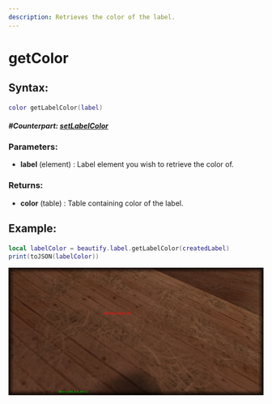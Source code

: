 ```yaml
---
description: Retrieves the color of the label.
---
```


# getColor

## **Syntax:**

```lua
color getLabelColor(label)
```

#### _**\#Counterpart:**_ [_**setLabelColor**_](setlabelcolor.md)

### **Parameters:**

* **label** \(element\) : Label element you wish to retrieve the color of.

### **Returns:**

* **color** \(table\) : Table containing color of the label.

## **Example:**

```lua
local labelColor = beautify.label.getLabelColor(createdLabel)
print(toJSON(labelColor))
```

![](../../.gitbook/assets/getlabelcolor.png)


